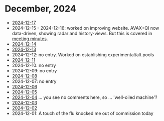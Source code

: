 # December, 2024

* [2024-12-17](17)
* 2024-12-15 - 2024-12-16: worked on improving website. AVAX+QI now data-driven,
showing radar and history-views. But this is covered in 
[meeting minutes](../../../meetings/2024/12/15).
* [2024-12-14](14)
* [2024-12-13](13)
* 2024-12-12: no entry. Worked on establishing experimental/alt pools
* [2024-12-11](11)
* 2024-12-10: no entry
* 2024-12-09: no entry
* [2024-12-08](08)
* 2024-12-07: no entry
* [2024-12-06](06)
* [2024-12-05](05)
* [2024-12-04](04) ... you see no comments here, so ... 'well-oiled machine'?
* [2024-12-03](03)
* [2024-12-02](02)
* 2024-12-01: A touch of the flu knocked me out of commission today

